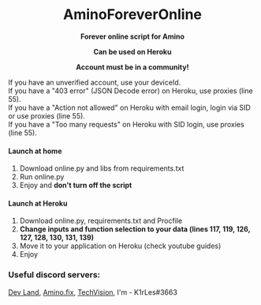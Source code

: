 <h1 align="center">
  AminoForeverOnline
</h1>

<p align="center"><b>Forever online script for Amino</b></p>
<p align="center"><b>Can be used on Heroku</b></p>
<p align="center"><b>Account must be in a community!</b></p>

If you have an unverified account, use your deviceId.\
If you have a "403 error" (JSON Decode error) on Heroku, use proxies (line 55).\
If you have a "Action not allowed" on Heroku with email login, login via SID or use proxies (line 55).\
If you have a "Too many requests" on Heroku with SID login, use proxies (line 55).

#### Launch at home
1. Download online.py and libs from requirements.txt
2. Run online.py
3. Enjoy and <b>don't turn off the script</b>

#### Launch at Heroku
1. Download online.py, requirements.txt and Procfile
2. <b>Change inputs and function selection to your data (lines 117, 119, 126, 127, 128, 130, 131, 139)</b>
3. Move it to your application on Heroku (check youtube guides)
4. Enjoy

### Useful discord servers:
[Dev Land](https://discord.com/invite/68wchgsKdX), [Amino.fix](https://discord.gg/Bf3dpBRJHj), [TechVision](https://discord.gg/JyVZEVXGZE), I'm - K1rLes#3663 
